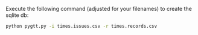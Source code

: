 Execute the following command (adjusted for your filenames) to create the sqlite db:

```cmd
python pygtt.py -i times.issues.csv -r times.records.csv
```